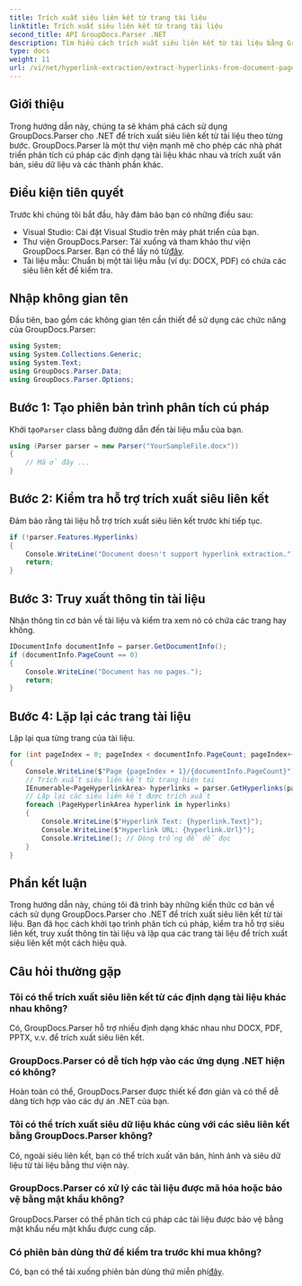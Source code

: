 ```yaml
---
title: Trích xuất siêu liên kết từ trang tài liệu
linktitle: Trích xuất siêu liên kết từ trang tài liệu
second_title: API GroupDocs.Parser .NET
description: Tìm hiểu cách trích xuất siêu liên kết từ tài liệu bằng GroupDocs.Parser cho .NET. Hướng dẫn từng bước để trích xuất siêu liên kết trong C#.
type: docs
weight: 11
url: /vi/net/hyperlink-extraction/extract-hyperlinks-from-document-page/
---
```

## Giới thiệu
Trong hướng dẫn này, chúng ta sẽ khám phá cách sử dụng GroupDocs.Parser cho .NET để trích xuất siêu liên kết từ tài liệu theo từng bước. GroupDocs.Parser là một thư viện mạnh mẽ cho phép các nhà phát triển phân tích cú pháp các định dạng tài liệu khác nhau và trích xuất văn bản, siêu dữ liệu và các thành phần khác.
## Điều kiện tiên quyết
Trước khi chúng tôi bắt đầu, hãy đảm bảo bạn có những điều sau:
- Visual Studio: Cài đặt Visual Studio trên máy phát triển của bạn.
-  Thư viện GroupDocs.Parser: Tải xuống và tham khảo thư viện GroupDocs.Parser. Bạn có thể lấy nó từ[đây](https://releases.groupdocs.com/parser/net/).
- Tài liệu mẫu: Chuẩn bị một tài liệu mẫu (ví dụ: DOCX, PDF) có chứa các siêu liên kết để kiểm tra.

## Nhập không gian tên
Đầu tiên, bao gồm các không gian tên cần thiết để sử dụng các chức năng của GroupDocs.Parser:
```csharp
using System;
using System.Collections.Generic;
using System.Text;
using GroupDocs.Parser.Data;
using GroupDocs.Parser.Options;
```
## Bước 1: Tạo phiên bản trình phân tích cú pháp
 Khởi tạo`Parser` class bằng đường dẫn đến tài liệu mẫu của bạn.
```csharp
using (Parser parser = new Parser("YourSampleFile.docx"))
{
    // Mã ở đây ...
}
```
## Bước 2: Kiểm tra hỗ trợ trích xuất siêu liên kết
Đảm bảo rằng tài liệu hỗ trợ trích xuất siêu liên kết trước khi tiếp tục.
```csharp
if (!parser.Features.Hyperlinks)
{
    Console.WriteLine("Document doesn't support hyperlink extraction.");
    return;
}
```
## Bước 3: Truy xuất thông tin tài liệu
Nhận thông tin cơ bản về tài liệu và kiểm tra xem nó có chứa các trang hay không.
```csharp
IDocumentInfo documentInfo = parser.GetDocumentInfo();
if (documentInfo.PageCount == 0)
{
    Console.WriteLine("Document has no pages.");
    return;
}
```
## Bước 4: Lặp lại các trang tài liệu
Lặp lại qua từng trang của tài liệu.
```csharp
for (int pageIndex = 0; pageIndex < documentInfo.PageCount; pageIndex++)
{
    Console.WriteLine($"Page {pageIndex + 1}/{documentInfo.PageCount}");
    // Trích xuất siêu liên kết từ trang hiện tại
    IEnumerable<PageHyperlinkArea> hyperlinks = parser.GetHyperlinks(pageIndex);
    // Lặp lại các siêu liên kết được trích xuất
    foreach (PageHyperlinkArea hyperlink in hyperlinks)
    {
        Console.WriteLine($"Hyperlink Text: {hyperlink.Text}");
        Console.WriteLine($"Hyperlink URL: {hyperlink.Url}");
        Console.WriteLine(); // Dòng trống để dễ đọc
    }
}
```

## Phần kết luận
Trong hướng dẫn này, chúng tôi đã trình bày những kiến thức cơ bản về cách sử dụng GroupDocs.Parser cho .NET để trích xuất siêu liên kết từ tài liệu. Bạn đã học cách khởi tạo trình phân tích cú pháp, kiểm tra hỗ trợ siêu liên kết, truy xuất thông tin tài liệu và lặp qua các trang tài liệu để trích xuất siêu liên kết một cách hiệu quả.

## Câu hỏi thường gặp
### Tôi có thể trích xuất siêu liên kết từ các định dạng tài liệu khác nhau không?
Có, GroupDocs.Parser hỗ trợ nhiều định dạng khác nhau như DOCX, PDF, PPTX, v.v. để trích xuất siêu liên kết.
### GroupDocs.Parser có dễ tích hợp vào các ứng dụng .NET hiện có không?
Hoàn toàn có thể, GroupDocs.Parser được thiết kế đơn giản và có thể dễ dàng tích hợp vào các dự án .NET của bạn.
### Tôi có thể trích xuất siêu dữ liệu khác cùng với các siêu liên kết bằng GroupDocs.Parser không?
Có, ngoài siêu liên kết, bạn có thể trích xuất văn bản, hình ảnh và siêu dữ liệu từ tài liệu bằng thư viện này.
### GroupDocs.Parser có xử lý các tài liệu được mã hóa hoặc bảo vệ bằng mật khẩu không?
GroupDocs.Parser có thể phân tích cú pháp các tài liệu được bảo vệ bằng mật khẩu nếu mật khẩu được cung cấp.
### Có phiên bản dùng thử để kiểm tra trước khi mua không?
 Có, bạn có thể tải xuống phiên bản dùng thử miễn phí[đây](https://releases.groupdocs.com/).